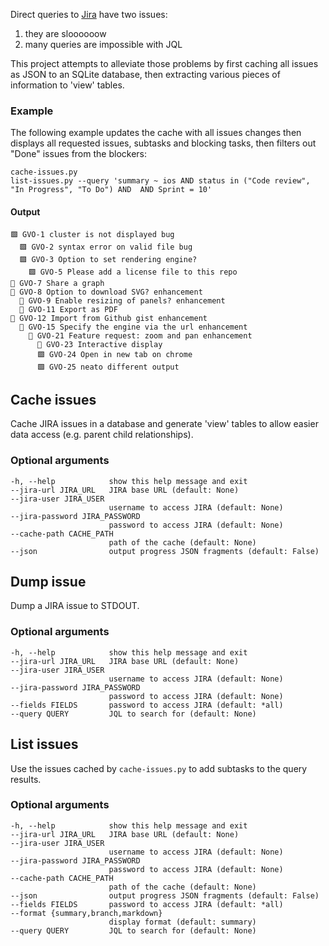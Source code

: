 
Direct queries to [Jira](https://www.atlassian.com/software/jira) have two issues:

1. they are sloooooow
2. many queries are impossible with JQL

This project attempts to alleviate those problems by first caching all issues as JSON to an SQLite database, then extracting various pieces of information to 'view' tables.

### Example

The following example updates the cache with all issues changes then displays all requested issues, subtasks and blocking tasks, then filters out "Done" issues from the blockers:

```shell
cache-issues.py
list-issues.py --query 'summary ~ ios AND status in ("Code review", "In Progress", "To Do") AND  AND Sprint = 10'
```

#### Output

```
🟩 GVO-1 cluster is not displayed bug
  🟩 GVO-2 syntax error on valid file bug
  🟩 GVO-3 Option to set rendering engine?
    🟩 GVO-5 Please add a license file to this repo
🔶 GVO-7 Share a graph
🔴 GVO-8 Option to download SVG? enhancement
  🔴 GVO-9 Enable resizing of panels? enhancement
  🔴 GVO-11 Export as PDF
🔶 GVO-12 Import from Github gist enhancement
  🔶 GVO-15 Specify the engine via the url enhancement
    🔶 GVO-21 Feature request: zoom and pan enhancement
      🔴 GVO-23 Interactive display
      🟩 GVO-24 Open in new tab on chrome
      🟩 GVO-25 neato different output
```

## Cache issues

Cache JIRA issues in a database and generate 'view' tables to allow easier data access (e.g. parent child relationships).

### Optional arguments
```
-h, --help            show this help message and exit
--jira-url JIRA_URL   JIRA base URL (default: None)
--jira-user JIRA_USER
                      username to access JIRA (default: None)
--jira-password JIRA_PASSWORD
                      password to access JIRA (default: None)
--cache-path CACHE_PATH
                      path of the cache (default: None)
--json                output progress JSON fragments (default: False)
```

## Dump issue

Dump a JIRA issue to STDOUT.

### Optional arguments
```
-h, --help            show this help message and exit
--jira-url JIRA_URL   JIRA base URL (default: None)
--jira-user JIRA_USER
                      username to access JIRA (default: None)
--jira-password JIRA_PASSWORD
                      password to access JIRA (default: None)
--fields FIELDS       password to access JIRA (default: *all)
--query QUERY         JQL to search for (default: None)
```

## List issues

Use the issues cached by `cache-issues.py` to add subtasks to the query results.

### Optional arguments
```
-h, --help            show this help message and exit
--jira-url JIRA_URL   JIRA base URL (default: None)
--jira-user JIRA_USER
                      username to access JIRA (default: None)
--jira-password JIRA_PASSWORD
                      password to access JIRA (default: None)
--cache-path CACHE_PATH
                      path of the cache (default: None)
--json                output progress JSON fragments (default: False)
--fields FIELDS       password to access JIRA (default: *all)
--format {summary,branch,markdown}
                      display format (default: summary)
--query QUERY         JQL to search for (default: None)
```
